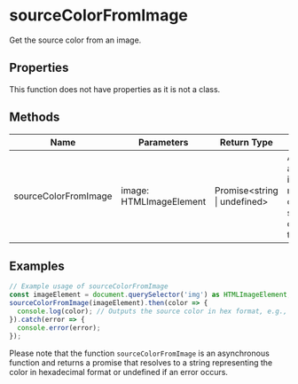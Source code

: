 # sourceColorFromImage

Get the source color from an image.

## Properties

This function does not have properties as it is not a class.

## Methods

| Name                  | Parameters                | Return Type | Description                                                                 |
|-----------------------|---------------------------|-------------|-----------------------------------------------------------------------------|
| sourceColorFromImage  | image: HTMLImageElement   | Promise<string \| undefined> | Asynchronously analyzes an image and returns the color most suitable for creating a UI theme. |

## Examples

```typescript
// Example usage of sourceColorFromImage
const imageElement = document.querySelector('img') as HTMLImageElement;
sourceColorFromImage(imageElement).then(color => {
  console.log(color); // Outputs the source color in hex format, e.g., #aabbcc
}).catch(error => {
  console.error(error);
});
```

Please note that the function `sourceColorFromImage` is an asynchronous function and returns a promise that resolves to a string representing the color in hexadecimal format or undefined if an error occurs.